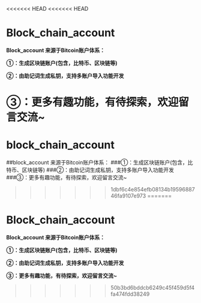<<<<<<< HEAD
<<<<<<< HEAD
# Block_chain_account
**Block_account 来源于Bitcoin账户体系：**

**①：生成区块链账户(包含，比特币、区块链等)**

**②：由助记词生成私钥，支持多账户导入功能开发**

**③：更多有趣功能，有待探索，欢迎留言交流~**
=======
# block_chain_account
##block_account 来源于Bitcoin账户体系：
###①：生成区块链账户(包含，比特币、区块链等)
###②：由助记词生成私钥，支持多账户导入功能开发
###③：更多有趣功能，有待探索，欢迎留言交流~
>>>>>>> 1dbf6c4e854efb08134b1959688746fa9107e973
=======
# Block_chain_account
**Block_account 来源于Bitcoin账户体系：**

**①：生成区块链账户(包含，比特币、区块链等)**

**②：由助记词生成私钥，支持多账户导入功能开发**

**③：更多有趣功能，有待探索，欢迎留言交流~**
>>>>>>> 50b3bd6bddcb6249c45f459d5f4fa474fdd38249
